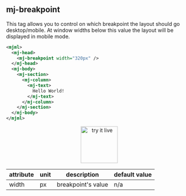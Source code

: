 ## mj-breakpoint
This tag allows you to control on which breakpoint the layout should go desktop/mobile. At window widths below this value the layout will be displayed in mobile mode.

```xml
<mjml>
  <mj-head>
    <mj-breakpoint width="320px" />
  </mj-head>
  <mj-body>
    <mj-section>
      <mj-column>
        <mj-text>
          Hello World!
        </mj-text>
      </mj-column>
    </mj-section>
  </mj-body>
</mjml>
```

<p style="text-align: center;" >
  <a href="https://mjml.io/try-it-live/components/head-breakpoint">
    <img width="100px" src="https://mjml.io/assets/img/svg/TRYITLIVE.svg" alt="try it live" />
  </a>
</p>


attribute            | unit          | description                    | default value
---------------------|---------------|--------------------------------|---------------
width                | px            | breakpoint's value             | n/a
